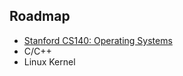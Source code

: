 ## Roadmap

- [Stanford CS140: Operating Systems](http://www.scs.stanford.edu/15wi-cs140/)
- C/C++
- Linux Kernel
